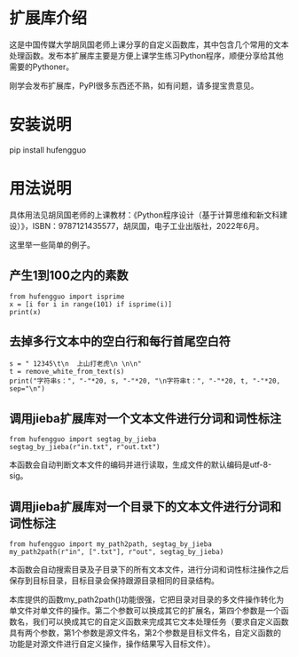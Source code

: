 # 扩展库介绍

这是中国传媒大学胡凤国老师上课分享的自定义函数库，其中包含几个常用的文本处理函数。发布本扩展库主要是方便上课学生练习Python程序，顺便分享给其他需要的Pythoner。

刚学会发布扩展库，PyPI很多东西还不熟，如有问题，请多提宝贵意见。


# 安装说明

pip install hufengguo


# 用法说明

具体用法见胡凤国老师的上课教材：《Python程序设计（基于计算思维和新文科建设）》，ISBN：9787121435577，胡凤国，电子工业出版社，2022年6月。

这里举一些简单的例子。


## 产生1到100之内的素数

```
from hufengguo import isprime
x = [i for i in range(101) if isprime(i)]
print(x)
```

## 去掉多行文本中的空白行和每行首尾空白符

```
s = " 12345\t\n  上山打老虎\n \n\n"
t = remove_white_from_text(s)
print("字符串s：", "-"*20, s, "-"*20, "\n字符串t：", "-"*20, t, "-"*20, sep="\n")
```

## 调用jieba扩展库对一个文本文件进行分词和词性标注

```
from hufengguo import segtag_by_jieba
segtag_by_jieba(r"in.txt", r"out.txt")
```
本函数会自动判断文本文件的编码并进行读取，生成文件的默认编码是utf-8-sig。


## 调用jieba扩展库对一个目录下的文本文件进行分词和词性标注

```
from hufengguo import my_path2path, segtag_by_jieba
my_path2path(r"in", [".txt"], r"out", segtag_by_jieba)
```
本函数会自动搜索目录及子目录下的所有文本文件，进行分词和词性标注操作之后保存到目标目录，目标目录会保持跟源目录相同的目录结构。

本库提供的函数my_path2path()功能很强，它把目录对目录的多文件操作转化为单文件对单文件的操作。第二个参数可以换成其它的扩展名，第四个参数是一个函数名，我们可以换成其它的自定义函数来完成其它文本处理任务（要求自定义函数具有两个参数，第1个参数是源文件名，第2个参数是目标文件名，自定义函数的功能是对源文件进行自定义操作，操作结果写入目标文件）。

